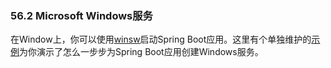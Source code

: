 ### 56.2 Microsoft Windows服务
在Window上，你可以使用[winsw](https://github.com/kohsuke/winsw)启动Spring Boot应用。这里有个单独维护的[示例](https://github.com/snicoll-scratches/spring-boot-daemon)为你演示了怎么一步步为Spring Boot应用创建Windows服务。
